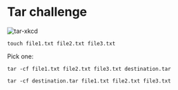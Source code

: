 # Tar challenge

![tar-xkcd](https://imgs.xkcd.com/comics/tar.png)

```bash|{type:'command'}
touch file1.txt file2.txt file3.txt
```

Pick one:

```bash|{type:'command'}
tar -cf file1.txt file2.txt file3.txt destination.tar 
```

```bash|{type:'command'}
tar -cf destination.tar file1.txt file2.txt file3.txt
```
